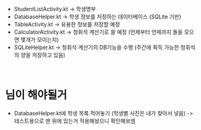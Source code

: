 * StudentListActivity.kt -> 학생명부
* DatabaseHelper.kt -> 학생 정보를 저장하는 데이터베이스 (SQLite 기반)
* TableActivity.kt -> 유용한 정보를 저장할 예정
* CalculatorActivity.kt -> 청휘석 계산기로 쓸 예정 (언제부터 언제까지 돌을 모으면 몇개가 모이는지)
* SQLiteHelper.kt -> 청휘석 계산기의 DB기능을 수행 (주간에 획득 가능한 청휘석의 양을 저장하고 있음)
<br><br><br>
# 님이 해야될거
* DatabaseHelper.kt에 학생 목록 적어놓기 (학생별 사진은 내가 찾아서 넣음) -> 테스트용으로 맨 위에 있는거 적용해놨으니 확인해보셈
